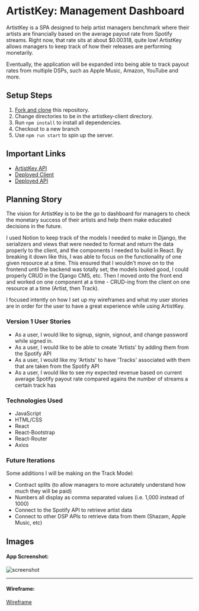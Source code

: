 # ArtistKey: Management Dashboard

ArtistKey is a SPA designed to help artist managers benchmark where their artists are financially based on the average payout rate from Spotify streams. Right now, that rate sits at about $0.00318, quite low! ArtistKey allows managers to keep track of how their releases are performing monetarily.

Eventually, the application will be expanded into being able to track payout rates from multiple DSPs, such as Apple Music, Amazon, YouTube and more.

## Setup Steps

1. [Fork and clone](https://git.generalassemb.ly/ga-wdi-boston/meta/wiki/ForkAndClone) this repository.
2. Change directories to be in the artistkey-client directory.
3. Run `npm install` to install all dependencies.
4. Checkout to a new branch
5. Use `npm run start` to spin up the server.

## Important Links

- [ArtistKey API](https://github.com/rainswerld/artistkey-api)
- [Deployed Client](www.link.com)
- [Deployed API](www.link.com)

## Planning Story

The vision for ArtistKey is to be the go to dashboard for managers to check the monetary success of their artists and help them make educated decisions in the future.

I used Notion to keep track of the models I needed to make in Django, the serializers and views that were needed to format and return the data properly to the client, and the components I needed to build in React. By breaking it down like this, I was able to focus on the functionality of one given resource at a time. This ensured that I wouldn't move on to the frontend until the backend was totally set; the models looked good, I could properly CRUD in the Django CMS, etc. Then I moved onto the front end and worked on one component at a time - CRUD-ing from the client on one resource at a time (Artist, then Track).

I focused intently on how I set up my wireframes and what my user stories are in order for the user to have a great experience while using ArtistKey.

### Version 1 User Stories

- As a user, I would like to signup, signin, signout, and change password while signed in.
- As a user, I would like to be able to create 'Artists' by adding them from the Spotify API
- As a user, I would like my 'Artists' to have 'Tracks' associated with them that are taken from the Spotify API
- As a user, I would like to see my expected revenue based on current average Spotify payout rate compared agains the number of streams a certain track has

### Technologies Used

- JavaScript
- HTML/CSS
- React
- React-Bootstrap
- React-Router
- Axios

### Future Iterations

Some additions I will be making on the Track Model:
- Contract splits (to allow managers to more acturately understand how much they will be paid)
- Numbers all display as comma separated values (i.e. 1,000 instead of 1000)
- Connect to the Spotify API to retrieve artist data
- Connect to other DSP APIs to retrieve data from them (Shazam, Apple Music, etc)

## Images

#### App Screenshot:
![screenshot](https://imgur.com/5myfmKE)

---

#### Wireframe:
[Wireframe](https://miro.com/app/board/o9J_klImQWM=/)
